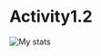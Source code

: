 # Activity1.2
![My stats](https://github-readme-stats.vercel.app/api?username=zacharyelledgemcghee&show_icons=true&theme=algolia)
